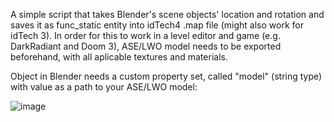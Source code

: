 A simple script that takes Blender's scene objects' location and rotation and saves it as func_static entity into idTech4 .map file (might also work for idTech 3). In order for this to work in a level editor and game (e.g. DarkRadiant and Doom 3), ASE/LWO model needs to be exported beforehand, with all aplicable textures and materials.

Object in Blender needs a custom property set, called "model" (string type) with value as a path to your ASE/LWO model:

![image](https://github.com/motorsep/blender-entity/assets/1927918/e807f84a-c0dd-4204-9897-7500c1418597)
